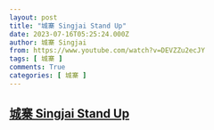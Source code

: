 ```yaml
---
layout: post
title: "城寨 Singjai Stand Up"
date: 2023-07-16T05:25:24.000Z
author: 城寨 Singjai
from: https://www.youtube.com/watch?v=DEVZZu2ecJY
tags: [ 城寨 ]
comments: True
categories: [ 城寨 ]
---
```

<!--1689485124000-->
[城寨 Singjai Stand Up](https://www.youtube.com/watch?v=DEVZZu2ecJY)
------

<div>

</div>
